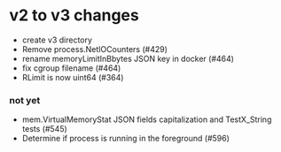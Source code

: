 # v2 to v3 changes


- create v3 directory
- Remove process.NetIOCounters (#429)
- rename memoryLimitInBbytes JSON key in docker (#464)
- fix cgroup filename (#464)
- RLimit is now uint64 (#364)

### not yet

- mem.VirtualMemoryStat JSON fields capitalization and TestX_String tests (#545)
- Determine if process is running in the foreground (#596)
